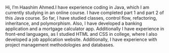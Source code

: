 Hi, I’m Haashim Ahmed.I have experience coding in Java, which I am currently studying in an online course.
I have completed part 1 and part 2 of this Java course.
So far, I have studied classes, control flow, refactoring, inheritance, and polymorphism. 
Also, I have developed a banking application and a mortgage calculator app.
Additionally I have experience in front-end languages, as I studied HTML and CSS in college, where I also developed a job application website.
Additionally, I have experience with project management methodologies and databases.
